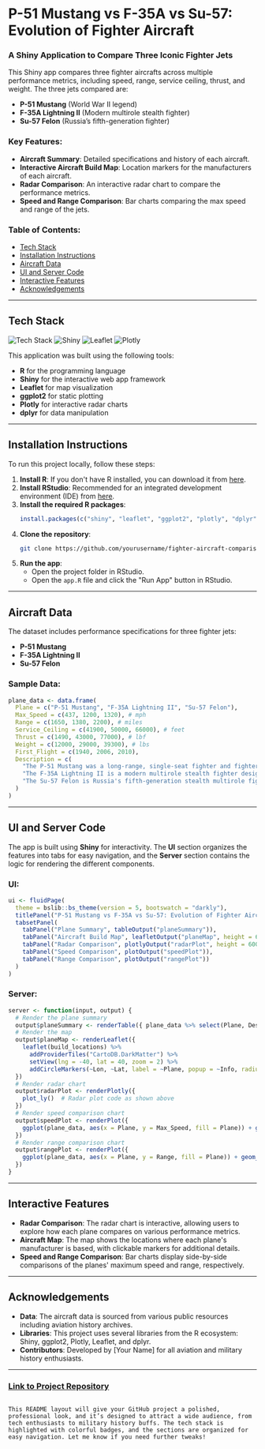 # P-51 Mustang vs F-35A vs Su-57: Evolution of Fighter Aircraft

### A Shiny Application to Compare Three Iconic Fighter Jets

This Shiny app compares three fighter aircrafts across multiple performance metrics, including speed, range, service ceiling, thrust, and weight. The three jets compared are:
- **P-51 Mustang** (World War II legend)
- **F-35A Lightning II** (Modern multirole stealth fighter)
- **Su-57 Felon** (Russia’s fifth-generation fighter)

### Key Features:
- **Aircraft Summary**: Detailed specifications and history of each aircraft.
- **Interactive Aircraft Build Map**: Location markers for the manufacturers of each aircraft.
- **Radar Comparison**: An interactive radar chart to compare the performance metrics.
- **Speed and Range Comparison**: Bar charts comparing the max speed and range of the jets.

### Table of Contents:
- [Tech Stack](#tech-stack)
- [Installation Instructions](#installation-instructions)
- [Aircraft Data](#aircraft-data)
- [UI and Server Code](#ui-and-server-code)
- [Interactive Features](#interactive-features)
- [Acknowledgements](#acknowledgements)

---

## Tech Stack

![Tech Stack](https://img.shields.io/badge/R-%23E1A2A6?style=flat&logo=r&logoColor=white) ![Shiny](https://img.shields.io/badge/Shiny-%23F03D47?style=flat&logo=r&logoColor=white) ![Leaflet](https://img.shields.io/badge/Leaflet-%23007A7A?style=flat&logo=leaflet&logoColor=white) ![Plotly](https://img.shields.io/badge/Plotly-%23637D8C?style=flat&logo=plotly&logoColor=white)

This application was built using the following tools:
- **R** for the programming language
- **Shiny** for the interactive web app framework
- **Leaflet** for map visualization
- **ggplot2** for static plotting
- **Plotly** for interactive radar charts
- **dplyr** for data manipulation

---

## Installation Instructions

To run this project locally, follow these steps:

1. **Install R**: If you don't have R installed, you can download it from [here](https://cran.r-project.org/).
2. **Install RStudio**: Recommended for an integrated development environment (IDE) from [here](https://posit.co/download/rstudio-desktop/).
3. **Install the required R packages**:
    ```R
    install.packages(c("shiny", "leaflet", "ggplot2", "plotly", "dplyr"))
    ```
4. **Clone the repository**:
    ```bash
    git clone https://github.com/yourusername/fighter-aircraft-comparison.git
    ```
5. **Run the app**:
    - Open the project folder in RStudio.
    - Open the `app.R` file and click the "Run App" button in RStudio.

---

## Aircraft Data

The dataset includes performance specifications for three fighter jets:

- **P-51 Mustang**
- **F-35A Lightning II**
- **Su-57 Felon**

### Sample Data:
```R
plane_data <- data.frame(
  Plane = c("P-51 Mustang", "F-35A Lightning II", "Su-57 Felon"),
  Max_Speed = c(437, 1200, 1320), # mph
  Range = c(1650, 1380, 2200), # miles
  Service_Ceiling = c(41900, 50000, 66000), # feet
  Thrust = c(1490, 43000, 77000), # lbf
  Weight = c(12000, 29000, 39300), # lbs
  First_Flight = c(1940, 2006, 2010),
  Description = c(
    "The P-51 Mustang was a long-range, single-seat fighter and fighter-bomber used during World War II and the Korean War.",
    "The F-35A Lightning II is a modern multirole stealth fighter designed for ground attack and air superiority missions.",
    "The Su-57 Felon is Russia's fifth-generation stealth multirole fighter jet designed for air superiority and attack roles."
  )
)
```

---

## UI and Server Code

The app is built using **Shiny** for interactivity. The **UI** section organizes the features into tabs for easy navigation, and the **Server** section contains the logic for rendering the different components.

### UI:
```R
ui <- fluidPage(
  theme = bslib::bs_theme(version = 5, bootswatch = "darkly"),
  titlePanel("P-51 Mustang vs F-35A vs Su-57: Evolution of Fighter Aircraft"),
  tabsetPanel(
    tabPanel("Plane Summary", tableOutput("planeSummary")),
    tabPanel("Aircraft Build Map", leafletOutput("planeMap", height = 600)),
    tabPanel("Radar Comparison", plotlyOutput("radarPlot", height = 600)),
    tabPanel("Speed Comparison", plotOutput("speedPlot")),
    tabPanel("Range Comparison", plotOutput("rangePlot"))
  )
)
```

### Server:
```R
server <- function(input, output) {
  # Render the plane summary
  output$planeSummary <- renderTable({ plane_data %>% select(Plane, Description) })
  # Render the map
  output$planeMap <- renderLeaflet({
    leaflet(build_locations) %>%
      addProviderTiles("CartoDB.DarkMatter") %>%
      setView(lng = -40, lat = 40, zoom = 2) %>%
      addCircleMarkers(~Lon, ~Lat, label = ~Plane, popup = ~Info, radius = 8, color = "white", fillColor = "red")
  })
  # Render radar chart
  output$radarPlot <- renderPlotly({
    plot_ly()  # Radar plot code as shown above
  })
  # Render speed comparison chart
  output$speedPlot <- renderPlot({
    ggplot(plane_data, aes(x = Plane, y = Max_Speed, fill = Plane)) + geom_bar(stat = "identity")
  })
  # Render range comparison chart
  output$rangePlot <- renderPlot({
    ggplot(plane_data, aes(x = Plane, y = Range, fill = Plane)) + geom_bar(stat = "identity")
  })
}
```

---

## Interactive Features

- **Radar Comparison**: The radar chart is interactive, allowing users to explore how each plane compares on various performance metrics.
- **Aircraft Map**: The map shows the locations where each plane's manufacturer is based, with clickable markers for additional details.
- **Speed and Range Comparison**: Bar charts display side-by-side comparisons of the planes' maximum speed and range, respectively.

---

## Acknowledgements

- **Data**: The aircraft data is sourced from various public resources including aviation history archives.
- **Libraries**: This project uses several libraries from the R ecosystem: Shiny, ggplot2, Plotly, Leaflet, and dplyr.
- **Contributors**: Developed by [Your Name] for all aviation and military history enthusiasts.

---

### [Link to Project Repository](https://github.com/yourusername/fighter-aircraft-comparison)
```

This README layout will give your GitHub project a polished, professional look, and it’s designed to attract a wide audience, from tech enthusiasts to military history buffs. The tech stack is highlighted with colorful badges, and the sections are organized for easy navigation. Let me know if you need further tweaks!

